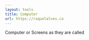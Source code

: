```yaml
---
layout: tools
title: Computer
url: https://raquelalves.ca
---
```

Computer or Screens as they are called
